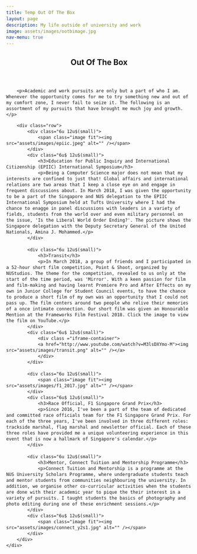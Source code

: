 ```yaml
---
title: Temp Out Of The Box
layout: page
description: My life outside of university and work
image: assets/images/ootbimage.jpg
nav-menu: true
---
```

<!-- orignally generic -->
<!-- Main -->
<div id="main" class="alt">

<!-- One -->
<section id="one">
    <div class ="inner">
		<header class="major">
			<h1>Out Of The Box</h1>
		</header>

        <p>Academic and work pursuits are only but a part of who I am. Whenever the opportunity comes for me to try something new and out of my comfort zone, I never fail to seize it. The following is an assortment of my pursuits that have brought me much joy and growth.</p>

<!-- Content -->
        <div class="row">
            <div class="6u 12u$(small)">
		        <span class="image fit"><img src="assets/images/epiic.jpeg" alt="" /></span>
	        </div>
	        <div class="6u$ 12u$(small)">
		        <h3>Education for Public Inquiry and International Citizenship (EPIIC) International Symposium</h3>
		        <p>Being a Computer Science major does not mean that my interests are confined to just that! Global affairs and international relations are two areas that I keep a close eye on and engage in frequent discussions about. In March 2018, I was given the opportunity to be a part of the Singapore and NUS delegation to the EPIIC International Symposium held at Tufts University where I had the chance to enagge in panel discussions with leaders in a variety of fields, students from the world over and even military personnel on the issue, 'Is the Liberal World Order Ending?'. The picture shows the Singapore delegation with the Deputy Secretary General of the United Nationals, Amina J. Mohammed.</p>
	        </div>
            
            <div class="6u 12u$(small)">
                <h3>Transit</h3>
                <p>In March 2018, a group of friends and I participated in a 52-hour short film competition, Point & Shoot, organized by NUStudios. The theme for the competition, revealed to us only at the start of the time period, was 'Mirror'. With a keen passion for film and film-making and having learnt Premiere Pro and After Effects on my own in Junior College for Student Council events, to have the chance to produce a short film of my own was an opportunity that I could not pass up. The film centers around two people who relive their memories of a once intimate connection. Our short film was given an Honourable Mention at the Frameworks Film Festival 2018. Click the image to view the film on YouTube.</p>
            </div>
            <div class="6u$ 12u$(small)">
                <div class ="iframe-container">
                <a href="http://www.youtube.com/watch?v=M3lsDXYmo-M"><img src="assets/images/transit.png" alt="" /></a>
                </div>
            </div>

            <div class="6u 12u$(small)">
		        <span class="image fit"><img src="assets/images/f1_2017.jpg" alt="" /></span>
	        </div>
	        <div class="6u$ 12u$(small)">
		        <h3>Race Official, F1 Singapore Grand Prix</h3>
		        <p>Since 2016, I've been a part of the team of dedicated and committed race officials team for the F1 Singapore Grand Prix. For each of the three years, I've been involved in three different roles: trackside marshal, flag marshal and newsletter official. Each of these three roles have provided me a unique volunteering experience in this event that is now a hallmark of Singapore's calendar.</p>
	        </div>

            <div class="6u 12u$(small)">
                <h3>Mentor, Connect Tuition and Mentorship Programme</h3>
		        <p>Connect Tuition and Mentorship is a programme at the NUS University Scholars Programme, where undergraduate students teach and mentor students from communities neighbouring the university. In addition, we organise other co-curricular activities when the students are done with their academic year to pique the their interest in a variety of pursuits. I taught students the basics of photography and photo editing during one of these enrichment sessions.</p>
            </div>
            <div class="6u$ 12u$(small)">
                <span class="image fit"><img src="assets/images/connect_y2s1.jpg" alt="" /></span>
            </div>
        </div>
    </div>

</section>

</div>